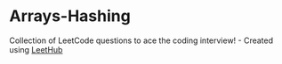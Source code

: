 # Arrays-Hashing
Collection of LeetCode questions to ace the coding interview! - Created using [LeetHub](https://github.com/QasimWani/LeetHub)
